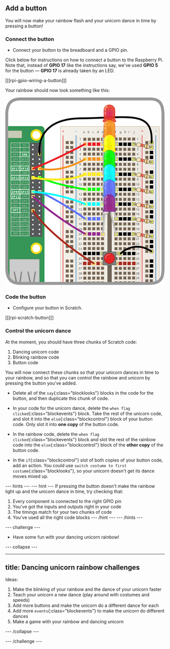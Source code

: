 ## Add a button

You will now make your rainbow flash and your unicorn dance in time by pressing a button!

### Connect the button

+ Connect your button to the breadboard and a GPIO pin.

Click below for instructions on how to connect a button to the Raspberry Pi. Note that, instead of **GPIO 17** like the instructions say, we've used **GPIO 5** for the button — **GPIO 17** is already taken by an LED.

[[[rpi-gpio-wiring-a-button]]]

Your rainbow should now look something like this:

![Rainbow with Button](images/rainbowbutton.png)

### Code the button

+ Configure your button in Scratch.

[[[rpi-scratch-button]]]

### Control the unicorn dance

At the moment, you should have three chunks of Scratch code:
1. Dancing unicorn code
1. Blinking rainbow code
1. Button code

You will now connect these chunks so that your unicorn dances in time to your rainbow, and so that you can control the rainbow and unicorn by pressing the button you've added.

+ Delete all of the `say`{:class="blocklooks"} blocks in the code for the button, and then duplicate this chunk of code.

+ In your code for the unicorn dance, delete the `when flag clicked`{:class="blockevents"} block. Take the rest of the unicorn code, and slot it into the `else`{:class="blockcontrol"} block of your button code. Only slot it into **one copy** of the button code.

+ In the rainbow code, delete the `when flag clicked`{:class="blockevents"} block and slot the rest of the rainbow code into the `else`{:class="blockcontrol"} block of the **other copy** of the button code.

+ In the `if`{:class="blockcontrol"} slot of both copies of your button code, add an action. You could use `switch costume to first costume`{:class="blocklooks"}, so your unicorn doesn't get its dance moves mixed up.

--- hints ---
--- hint ---
If pressing the button doesn't make the rainbow light up and the unicorn dance in time, try checking that:
1. Every component is connected to the right GPIO pin
1. You've got the inputs and outputs right in your code
1. The timings match for your two chunks of code
1. You've used all the right code blocks
--- /hint ---
--- /hints ---

--- challenge ---

+ Have some fun with your dancing unicorn rainbow!

--- collapse ---

---
title: Dancing unicorn rainbow challenges
---

Ideas:
1. Make the blinking of your rainbow and the dance of your unicorn faster
1. Teach your unicorn a new dance (play around with costumes and speeds)
1. Add more buttons and make the unicorn do a different dance for each
1. Add more `events`{:class="blockevents"} to make the unicorn do different dances
1. Make a game with your rainbow and dancing unicorn

--- /collapse ---

--- /challenge ---
